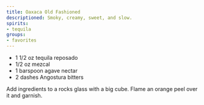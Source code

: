```yaml
---
title: Oaxaca Old Fashioned
descriptioned: Smoky, creamy, sweet, and slow.
spirits:
- tequila
groups:
- favorites
---
```


- 1 1/2 oz tequila reposado
- 1/2 oz mezcal
- 1 barspoon agave nectar
- 2 dashes Angostura bitters

Add ingredients to a rocks glass with a big cube. Flame an orange peel over it and garnish. 
